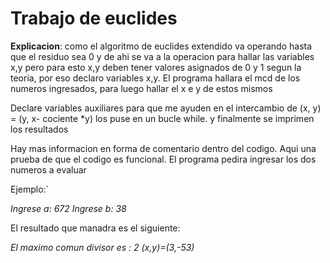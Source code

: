 # Trabajo de euclides 
**Explicacion**:
como el algoritmo de euclides extendido va operando hasta que el residuo sea 0 y de ahi se va a la operacion para hallar las variables x,y pero para esto x,y deben tener valores asignados de 0 y 1 segun la teoria, por eso declaro variables x,y. El programa hallara el mcd de los numeros ingresados, para luego hallar el x e y de estos mismos 

Declare variables auxiliares para que me ayuden en el intercambio de
(x, y) = (y, x- cociente *y)
los puse en un bucle while.
y finalmente se imprimen los resultados

Hay mas informacion en forma de comentario dentro del codigo.
Aqui una prueba de que el codigo es funcional. El programa pedira ingresar los dos numeros a evaluar 

Ejemplo:`

*Ingrese a: 672
Ingrese b: 38*

El resultado que manadra es el siguiente:

*El maximo comun divisor es : 2
(x,y)=(3,-53)*
